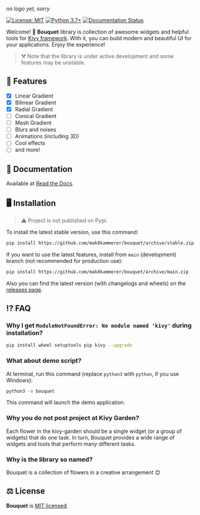 *no logo yet, sorry*

[![License: MIT](https://img.shields.io/badge/License-MIT-yellow.svg)](https://opensource.org/licenses/MIT) [![Python 3.7+](https://img.shields.io/badge/python-3.7+-blue.svg)](https://www.python.org/downloads/release/python-370/) [![Documentation Status](https://readthedocs.org/projects/bouquet-kivy/badge/?version=latest)](https://bouquet-kivy.readthedocs.io/en/latest/?badge=latest)

Welcome! :bouquet: **Bouquet** library is collection of awesome widgets
and helpful tools for [Kivy framework](https://kivy.org). With it, you can
build modern and beautiful UI for your applications. Enjoy the experience!

> :hammer_and_pick: Note that the library is under active development and some
> features may be unstable.

## :doughnut: Features

- [x] Linear Gradient
- [x] Bilinear Gradient
- [x] Radial Gradient
- [ ] Conical Gradient
- [ ] Mesh Gradient
- [ ] Blurs and noises
- [ ] Animations (including 3D)
- [ ] Cool effects
- [ ] and more!

## :book: Documentation

Available at [Read the Docs](http://bouquet-kivy.rtfd.io/).

## :desktop_computer: Installation

> :warning: Project is not published on Pypi.

To install the latest stable version, use this command:

```bash
pip install https://github.com/mak8kammerer/bouquet/archive/stable.zip
```

If you want to use the latest features, install from `main` (development)
branch (not recommended for production use):

```bash
pip install https://github.com/mak8kammerer/bouquet/archive/main.zip
```

Also you can find the latest version (with changelogs and wheels) on the
[releases page](https://github.com/mak8kammerer/bouquet/releases).

## :interrobang: FAQ

### Why I get `ModuleNotFoundError: No module named 'kivy'` during installation?

```bash
pip install wheel setuptools pip kivy --upgrade
```

### What about demo script?

At terminal, run this command (replace `python3` with `python`, if you use Windows):

```bash
python3 -m bouquet
```

This command will launch the demo application.

### Why you do not post project at Kivy Garden?

Each flower in the kivy-garden should be a single widget (or a group of widgets)
that do one task. In turn, Bouquet provides a wide range of widgets and tools
that perform many different tasks.

### Why is the library so named?

Bouquet is a collection of flowers in a creative arrangement :blush:

## :balance_scale: License

**Bouquet** is [MIT licensed](LICENSE).
